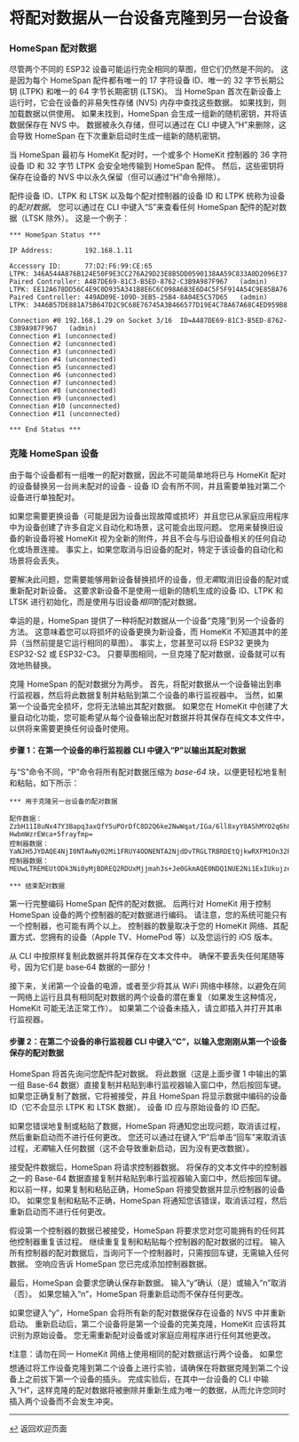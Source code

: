 # 将配对数据从一台设备克隆到另一台设备

### HomeSpan 配对数据

尽管两个不同的 ESP32 设备可能运行完全相同的草图，但它们仍然是不同的。 这是因为每个 HomeSpan 配件都有唯一的 17 字符设备 ID、唯一的 32 字节长期公钥 (LTPK) 和唯一的 64 字节长期密钥 (LTSK)。 当 HomeSpan 首次在新设备上运行时，它会在设备的非易失性存储 (NVS) 内存中查找这些数据。 如果找到，则加载数据以供使用。 如果未找到，HomeSpan 会生成一组新的随机密钥，并将该数据保存在 NVS 中。 数据被永久存储，但可以通过在 CLI 中键入“H”来删除，这会导致 HomeSpan 在下次重新启动时生成一组新的随机密钥。

当 HomeSpan 最初与 HomeKit 配对时，一个或多个 HomeKit 控制器的 36 字符设备 ID 和 32 字节 LTPK 会安全地传输到 HomeSpan 配件。 然后，这些密钥将保存在设备的 NVS 中以永久保留（但可以通过“H”命令擦除）。

配件设备 ID、LTPK 和 LTSK 以及每个配对控制器的设备 ID 和 LTPK 统称为设备的*配对数据*。 您可以通过在 CLI 中键入“S”来查看任何 HomeSpan 配件的配对数据（LTSK 除外）。 这是一个例子：

```
*** HomeSpan Status ***

IP Address:        192.168.1.11

Accessory ID:      77:D2:F6:99:CE:65                               LTPK: 346A544A876B124E50F9E3CC276A29D23E8B5DD0590138AA59C833A0D2096E37
Paired Controller: A487DE69-81C3-B5ED-8762-C3B9A987F967   (admin)  LTPK: EE12A678DD56C4E9C0D935A341B8E6C6C098A6B3E6D4C5F5F914A54C9E85BA76
Paired Controller: 449AD09E-109D-3EB5-25B4-8A04E5C57D65   (admin)  LTPK: 34A6B57DE881A75B647D2C9C68E76745A3B466577D19E4C78A67A68C4ED959B8

Connection #0 192.168.1.29 on Socket 3/16  ID=A487DE69-81C3-B5ED-8762-C3B9A987F967   (admin)
Connection #1 (unconnected)
Connection #2 (unconnected)
Connection #3 (unconnected)
Connection #4 (unconnected)
Connection #5 (unconnected)
Connection #6 (unconnected)
Connection #7 (unconnected)
Connection #8 (unconnected)
Connection #9 (unconnected)
Connection #10 (unconnected)
Connection #11 (unconnected)

*** End Status ***
```

### 克隆 HomeSpan 设备

由于每个设备都有一组唯一的配对数据，因此不可能简单地将已与 HomeKit 配对的设备替换另一台尚未配对的设备 - 设备 ID 会有所不同，并且需要单独对第二个设备进行单独配对。

如果您需要更换设备（可能是因为设备出现故障或损坏）并且您已从家庭应用程序中为设备创建了许多自定义自动化和场景，这可能会出现问题。 您用来替换旧设备的新设备将被 HomeKit 视为全新的附件，并且不会与与旧设备相关的任何自动化或场景连接。 事实上，如果您取消与旧设备的配对，特定于该设备的自动化和场景将会丢失。

要解决此问题，您需要能够用新设备替换损坏的设备，但*无需*取消旧设备的配对或重新配对新设备。 这要求新设备不是使用一组新的随机生成的设备 ID、LTPK 和 LTSK 进行初始化，而是使用与旧设备*相同*的配对数据。

幸运的是，HomeSpan 提供了一种将配对数据从一个设备“克隆”到另一个设备的方法。 这意味着您可以将损坏的设备更换为新设备，而 HomeKit 不知道其中的差异（当然前提是它运行相同的草图）。 事实上，您甚至可以将 ESP32 更换为 ESP32-S2 或 ESP32-C3。 只要草图相同，一旦克隆了配对数据，设备就可以有效地热替换。

克隆 HomeSpan 的配对数据分为两步。 首先，将配对数据从一个设备输出到串行监视器，然后将此数据复制并粘贴到第二个设备的串行监视器中。 当然，如果第一个设备完全损坏，您将无法输出其配对数据。 如果您在 HomeKit 中创建了大量自动化功能，您可能希望从每个设备输出配对数据并将其保存在纯文本文件中，以供将来需要更换任何设备时使用。

#### 步骤 1：在第一个设备的串行监视器 CLI 中键入“P”以输出其配对数据

与“S”命令不同，“P”命令将所有配对数据压缩为 *base-64* 块，以便更轻松地复制和粘贴，如下所示：

```
*** 用于克隆另一台设备的配对数据

配件数据：ZzbH11I8uNx47Y3Bapq3axQfY5uPOrDfC8D2Q6ke2NwWqat/IGa/6ll8xyY8AShMYO2q6h8gZr/qWXzHJjwBKExg7arqFnNsfXUjy43HgNzc6RDI6RjY6OTk6Q0U6NjUb7m HwbmWzrEWca+5frayfmp=
控制器数据：YaNJH5JYDAQE4NjI0NTAwNy02Mi1FRUY4ODNENTA2NjdDvTRGLTRBRDEtQjkwRXFM1On32PKvumS+0YgVMaEo53X/TYNzg==
控制器数据：MEUwLTREMEUtODk3Ni0yMjBDREQ2RDUxMjjmah3s+Je0GkmAQE0NDQ1NUE2Ni1ExIUkujzeyWfCCRWol/xecsVkjAIYDRQ==

*** 结束配对数据
```

第一行完整编码 HomeSpan 配件的配对数据。 后两行对 HomeKit 用于控制 HomeSpan 设备的两个控制器的配对数据进行编码。 请注意，您的系统可能只有一个控制器，也可能有两个以上。 控制器的数量取决于您的 HomeKit 网络、其配置方式、您拥有的设备（Apple TV、HomePod 等）以及您运行的 iOS 版本。

从 CLI 中按原样复制此数据并将其保存在文本文件中。 确保不要丢失任何尾随等号，因为它们是 base&#8209;64 数据的一部分！

接下来，关闭第一个设备的电源，或者至少将其从 WiFi 网络中移除，以避免在同一网络上运行且具有相同配对数据的两个设备的潜在重复（如果发生这种情况，HomeKit 可能无法正常工作）。 如果第二个设备未插入，请立即插入并打开其串行监视器。

#### 步骤 2：在第二个设备的串行监视器 CLI 中键入“C”，以输入您刚刚从第一个设备保存的配对数据

HomeSpan 将首先询问您配件配对数据。 将此数据（这是上面步骤 1 中输出的第一组 Base-64 数据）直接复制并粘贴到串行监视器输入窗口中，然后按回车键。 如果您正确复制了数据，它将被接受，并且 HomeSpan 将显示数据中编码的设备 ID（它不会显示 LTPK 和 LTSK 数据）。 设备 ID 应与原始设备的 ID 匹配。

如果您错误地复制或粘贴了数据，HomeSpan 将通知您出现问题，取消该过程，然后重新启动而不进行任何更改。 您还可以通过在键入“P”后单击“回车”来取消该过程，*无需*输入任何数据（这不会导致重新启动，因为没有更改数据）。

接受配件数据后，HomeSpan 将请求控制器数据。 将保存的文本文件中的控制器之一的 Base-64 数据直接复制并粘贴到串行监视器输入窗口中，然后按回车键。 和以前一样，如果复制和粘贴正确，HomeSpan 将接受数据并显示控制器的设备 ID。 如果您复制和粘贴不正确，HomeSpan 将通知您该错误，取消该过程，然后重新启动而不进行任何更改。

假设第一个控制器的数据已被接受，HomeSpan 将要求您对您可能拥有的任何其他控制器重复该过程。 继续重复复制和粘贴每个控制器的配对数据的过程。 输入所有控制器的配对数据后，当询问下一个控制器时，只需按回车键，无需输入任何数据。 空响应告诉 HomeSpan 您已完成添加控制器数据。

最后，HomeSpan 会要求您确认保存新数据。 输入“y”确认（是）或输入“n”取消（否）。 如果您输入“n”，HomeSpan 将重新启动而不保存任何更改。

如果您键入“y”，HomeSpan 会将所有新的配对数据保存在设备的 NVS 中并重新启动。 重新启动后，第二个设备将是第一个设备的完美克隆，HomeKit 应该将其识别为原始设备。 您无需重新配对设备或对家庭应用程序进行任何其他更改。
  
❗注意：请勿在同一 HomeKit 网络上使用相同的配对数据运行两个设备。 如果您想通过将工作设备克隆到第二个设备上进行实验，请确保在将数据克隆到第二个设备上之前拔下第一个设备的插头。 完成实验后，在其中一台设备的 CLI 中输入“H”，这样克隆的配对数据将被删除并重新生成为唯一的数据，从而允许您同时插入两个设备而不会发生冲突。

---

[↩️](../README.md) 返回欢迎页面


